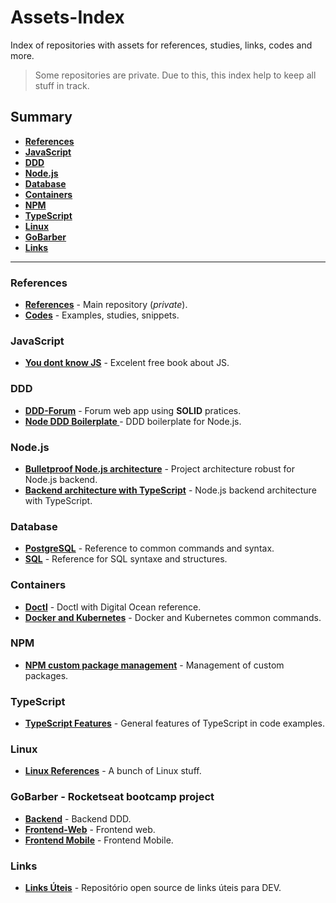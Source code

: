 # Assets-Index
Index of repositories with assets for references, studies, links, codes and more.
> Some repositories are private. Due to this, this index help to keep all stuff in track.

## Summary
- **[References](#references)**
- **[JavaScript](#javascript)**
- **[DDD](#ddd)**
- **[Node.js](#nodejs)**
- **[Database](#database)**
- **[Containers](#containers)**
- **[NPM](#npm)**
- **[TypeScript](#typescript)**
- **[Linux](#linux)**
- **[GoBarber](#gobarber)**
- **[Links](#links)**

---

### References
- **[References][1]** - Main repository (_private_).
- **[Codes][2]** - Examples, studies, snippets.

### JavaScript
- **[You dont know JS][15]** - Excelent free book about JS.

### DDD
- **[DDD-Forum][3]** - Forum web app using **SOLID** pratices.
- **[Node DDD Boilerplate ][17]** - DDD boilerplate for Node.js.

### Node.js
- **[Bulletproof Node.js architecture][4]** - Project architecture robust for Node.js backend.
- **[Backend architecture with TypeScript][5]** - Node.js backend architecture with TypeScript.

### Database
- **[PostgreSQL][6]** - Reference to common commands and syntax.
- **[SQL][7]** - Reference for SQL syntaxe and structures.

### Containers
- **[Doctl][8]** - Doctl with Digital Ocean reference.
- **[Docker and Kubernetes][9]** - Docker and Kubernetes common commands.

### NPM
- **[NPM custom package management][10]** - Management of custom packages.

### TypeScript
- **[TypeScript Features][11]** - General features of TypeScript in code examples.

### Linux
- **[Linux References][18]** - A bunch of Linux stuff.

### GoBarber - Rocketseat bootcamp project
- **[Backend][12]** - Backend DDD.
- **[Frontend-Web][13]** - Frontend web.
- **[Frontend Mobile][14]** - Frontend Mobile.

### Links
- **[Links Úteis][16]** - Repositório open source de links úteis para DEV.

[1]:https://github.com/SirMcClay/References
[2]:https://github.com/SirMcClay/Codelib
[3]:https://github.com/SirMcClay/ddd-forum
[4]:https://github.com/SirMcClay/bulletproof-nodejs
[5]:https://github.com/SirMcClay/nodejs-backend-architecture-typescript
[6]:https://github.com/SirMcClay/PostgreSQL
[7]:https://github.com/SirMcClay/SQL
[8]:https://github.com/SirMcClay/Doctl-Digital-Ocean
[9]:https://github.com/SirMcClay/Docker-K8s
[10]:https://github.com/SirMcClay/NPM-Packages
[11]:https://github.com/SirMcClay/Typescript-Features
[12]:https://github.com/SirMcClay/GoBarber-back-end-DDD
[13]:https://github.com/SirMcClay/GoBarber-Web
[14]:https://github.com/SirMcClay/GoBarber-App
[15]:https://github.com/SirMcClay/You-Dont-Know-JS
[16]:https://github.com/SirMcClay/Links-uteis
[17]:https://github.com/SirMcClay/node-ddd-boilerplate
[18]:https://github.com/SirMcClay/Linux-References
